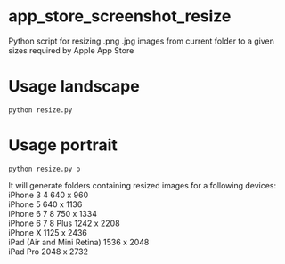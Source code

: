 # app_store_screenshot_resize
Python script for resizing .png .jpg images from current folder to a given sizes required by Apple App Store

# Usage landscape
`python resize.py`

# Usage portrait
`python resize.py p`

It will generate folders containing resized images for a following devices:<br/>
iPhone 3 4  640 x 960<br/>
iPhone 5  640 x 1136<br/>
iPhone 6 7 8  750 x 1334<br/>
iPhone 6 7 8 Plus  1242 x 2208<br/>
iPhone X  1125 x 2436<br/>
iPad (Air and Mini Retina) 1536 x 2048<br/>
iPad Pro  2048 x 2732<br/>

